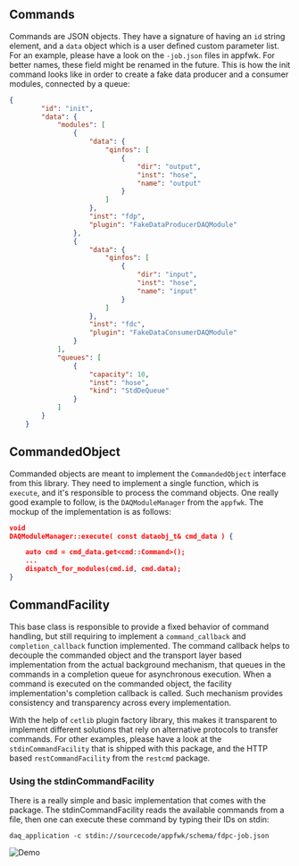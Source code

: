 ## Commands
Commands are JSON objects. They have a signature of having an `id` string element, and a `data` object which is a user defined custom parameter list. For an example, please have a look on the `-job.json` files in appfwk. For better names, these field might be renamed in the future. This is how the init command looks like in order to create a fake data producer and a consumer modules, connected by a queue:
```json
{
        "id": "init",
        "data": {
            "modules": [
                {
                    "data": {
                        "qinfos": [
                            {
                                "dir": "output",
                                "inst": "hose",
                                "name": "output"
                            }
                        ]
                    },
                    "inst": "fdp",
                    "plugin": "FakeDataProducerDAQModule"
                },
                {
                    "data": {
                        "qinfos": [
                            {
                                "dir": "input",
                                "inst": "hose",
                                "name": "input"
                            }
                        ]
                    },
                    "inst": "fdc",
                    "plugin": "FakeDataConsumerDAQModule"
                }
            ],
            "queues": [
                {
                    "capacity": 10,
                    "inst": "hose",
                    "kind": "StdDeQueue"
                }
            ]
        }
    }
```

## CommandedObject
Commanded objects are meant to implement the `CommandedObject` interface from this library. They need to implement a single function, which is `execute`, and it's responsible to process the command objects. One really good example to follow, is the `DAQModuleManager` from the `appfwk`. The mockup of the implementation is as follows:
```json
void
DAQModuleManager::execute( const dataobj_t& cmd_data ) {

    auto cmd = cmd_data.get<cmd::Command>();
    ...
    dispatch_for_modules(cmd.id, cmd.data);
}
```

## CommandFacility
This base class is responsible to provide a fixed behavior of command handling, but still requiring to implement a `command_callback` and `completion_callback` function implemented. The command callback helps to decouple the commanded object and the transport layer based implementation from the actual background mechanism, that queues in the commands in a completion queue for asynchronous execution. When a command is executed on the commanded object, the facility implementation's completion callback is called. Such mechanism provides consistency and transparency across every implementation.

With the help of `cetlib` plugin factory library, this makes it transparent to implement different solutions that rely on alternative protocols to transfer commands. For other examples, please have a look at the `stdinCommandFacility` that is shipped with this package, and the HTTP based `restCommandFacility` from the `restcmd` package.

### Using the stdinCommandFacility
There is a really simple and basic implementation that comes with the package.
The stdinCommandFacility reads the available commands from a file, then one can
execute these command by typing their IDs on stdin:

    daq_application -c stdin://sourcecode/appfwk/schema/fdpc-job.json

![Demo](https://cernbox.cern.ch/index.php/s/BxvvU0PlPuyHjla/download)
